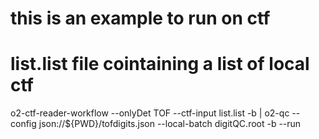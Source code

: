 # this is an example to run on ctf
# list.list file cointaining a list of local ctf
o2-ctf-reader-workflow --onlyDet TOF  --ctf-input list.list -b | o2-qc --config json://${PWD}/tofdigits.json --local-batch digitQC.root -b --run

